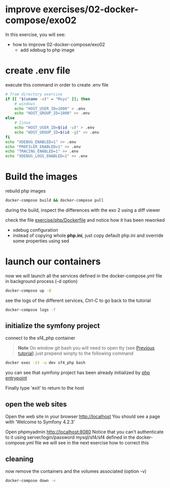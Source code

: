 # improve exercises/02-docker-compose/exo02
  
In this exercise, you will see:
* how to improve 02-docker-compose/exo02 
  * add xdebug to php image

# create .env file
execute this command in order to create .env file
```bash
# from directory exercise
if [[ "$(uname -o)" = "Msys" ]]; then
    # windows
    echo "HOST_USER_ID=1000" > .env
    echo "HOST_GROUP_ID=1000" >> .env
else
    # linux
    echo "HOST_USER_ID=$(id -u)" > .env
    echo "HOST_GROUP_ID=$(id -g)" >> .env
fi
echo "XDEBUG_ENABLED=1" >> .env
echo "PROFILER_ENABLED=1" >> .env
echo "TRACING_ENABLED=1" >> .env
echo "XDEBUG_LOGS_ENABLED=1" >> .env
```

# Build the images
rebuild php images

```bash
docker-compose build && docker-compose pull
```

during the build, inspect the differences with the exo 2 using a diff viewer

check the file [exercise/php/Dockerfile](exercise/php/Dockerfile)
and notice how it has been reworked
 * xdebug configuration
 * instead of copying whole **php.ini**, just copy default php.ini and override some properties using sed 

# launch our containers
now we will launch all the services defined in the docker-compose.yml file in background process (-d option)
```bash 
docker-compose up -d
```

see the logs of the different services, Ctrl-C to go back to the tutorial
```bash
docker-compose logs -f
```

## initialize the symfony project
connect to the sf4_php container
> **Note**
> On window git bash you will need to open tty (see [Previous tutorial](../../01-docker/Readme.md))
> just prepend winpty to the following command

```bash
docker exec -it -u dev sf4_php bash
```

you can see that symfony project has been already initialized by [php entrypoint](exercise/php/entrypoint.sh)

Finally type 'exit' to return to the host

## open the web sites
Open the web site in your browser [http://localhost](http://localhost)
You should see a page with 'Welcome to Symfony 4.2.3'

Open phpmyadmin [http://localhost:8080](http://localhost:8080)
Notice that you can't authenticate to it using server/login/password mysql/sf4/sf4
defined in the docker-compose.yml file
we will see in the next exercise how to correct this 

## cleaning
now remove the containers and the volumes associated (option -v)
```bash
docker-compose down -v
```
